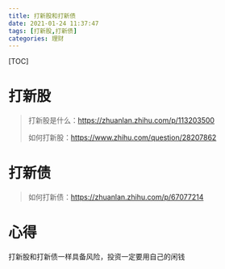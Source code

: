 ```yaml
---
title: 打新股和打新债
date: 2021-01-24 11:37:47
tags: [打新股,打新债]
categories: 理财
---
```


[TOC]

<!--more-->

# 打新股

> 打新股是什么：https://zhuanlan.zhihu.com/p/113203500
>
> 如何打新股：https://www.zhihu.com/question/28207862





# 打新债

> 如何打新债：https://zhuanlan.zhihu.com/p/67077214



# 心得

打新股和打新债一样具备风险，投资一定要用自己的闲钱